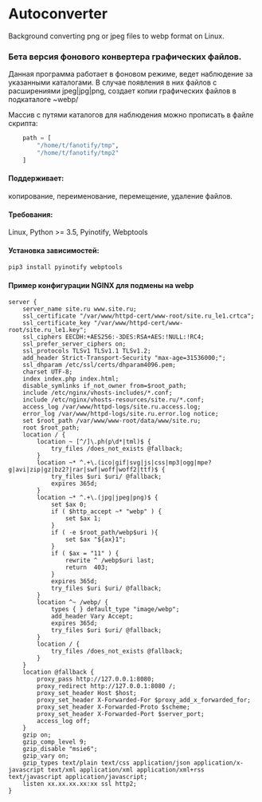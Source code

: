 # Autoconverter
Background converting png or jpeg files to webp format on Linux.

### Бета версия фонового конвертера графических файлов.
Данная программа работает в фоновом режиме, ведет наблюдение за указанными каталогами.
В случае появления в них файлов с расширениями jpeg|jpg|png, создает копии графических файлов в подкаталоге ~webp/

Массив с путями каталогов для наблюдения можно прописать в файле скрипта:
```PYTHON
    path = [
        "/home/t/fanotify/tmp",
        "/home/t/fanotify/tmp2"
    ]
```

#### Поддерживает: 
копирование, переименование, перемещение, удаление файлов.

#### Требования:
Linux, Python >= 3.5, Pyinotify, Webptools

#### Установка зависимостей:
```BASH
pip3 install pyinotify webptools
```

#### Пример конфигурации NGINX для подмены на webp

```NGINX
server {
	server_name site.ru www.site.ru;
	ssl_certificate "/var/www/httpd-cert/www-root/site.ru_le1.crtca";
	ssl_certificate_key "/var/www/httpd-cert/www-root/site.ru_le1.key";
	ssl_ciphers EECDH:+AES256:-3DES:RSA+AES:!NULL:!RC4;
	ssl_prefer_server_ciphers on;
	ssl_protocols TLSv1 TLSv1.1 TLSv1.2;
	add_header Strict-Transport-Security "max-age=31536000;";
	ssl_dhparam /etc/ssl/certs/dhparam4096.pem;
	charset UTF-8;
	index index.php index.html;
	disable_symlinks if_not_owner from=$root_path;
	include /etc/nginx/vhosts-includes/*.conf;
	include /etc/nginx/vhosts-resources/site.ru/*.conf;
	access_log /var/www/httpd-logs/site.ru.access.log;
	error_log /var/www/httpd-logs/site.ru.error.log notice;
	set $root_path /var/www/www-root/data/www/site.ru;
	root $root_path;
	location / {
		location ~ [^/]\.ph(p\d*|tml)$ {
			try_files /does_not_exists @fallback;
		}
		location ~* ^.+\.(ico|gif|svg|js|css|mp3|ogg|mpe?g|avi|zip|gz|bz2?|rar|swf|woff|woff2|ttf)$ {
			try_files $uri $uri/ @fallback;
			expires 365d;
		}
		location ~* ^.+\.(jpg|jpeg|png)$ {
			set $ax 0;
			if ( $http_accept ~* "webp" ) {
			    set $ax 1;
			}
			if ( -e $root_path/webp$uri ){
			    set $ax "${ax}1";
			}
			if ( $ax = "11" ) {
			    rewrite ^ /webp$uri last;
			    return  403;
			}
			expires 365d;
			try_files $uri $uri/ @fallback;
		}
		location ^~ /webp/ {
		    types { } default_type "image/webp";
		    add_header Vary Accept;
		    expires 365d;
		    try_files $uri $uri/ @fallback;
		}
		location / {
			try_files /does_not_exists @fallback;
		}
	}
	location @fallback {
		proxy_pass http://127.0.0.1:8080;
		proxy_redirect http://127.0.0.1:8080 /;
		proxy_set_header Host $host;
		proxy_set_header X-Forwarded-For $proxy_add_x_forwarded_for;
		proxy_set_header X-Forwarded-Proto $scheme;
		proxy_set_header X-Forwarded-Port $server_port;
		access_log off;
	}
	gzip on;
	gzip_comp_level 9;
	gzip_disable "msie6";
	gzip_vary on;
	gzip_types text/plain text/css application/json application/x-javascript text/xml application/xml application/xml+rss text/javascript application/javascript;
	listen xx.xx.xx.xx:xx ssl http2;
}
```
